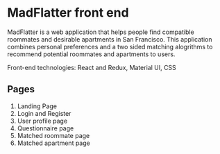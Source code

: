# MadFlatter front end
MadFlatter is a web application that helps people find compatible roommates and desirable apartments in San Francisco.
This application combines personal preferences and a two sided matching alogrithms to recommend potential roommates and apartments to users.

Front-end technologies: React and Redux, Material UI, CSS

## Pages
1. Landing Page
2. Login and Register
3. User profile page
4. Questionnaire page
5. Matched roommate page
5. Matched apartment page


